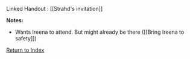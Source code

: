 Linked Handout : [[Strahd's invitation]]

**Notes:**
- Wants Ireena to attend. But might already be there ([[Bring Ireena to safety]])

[Return to Index](Index)